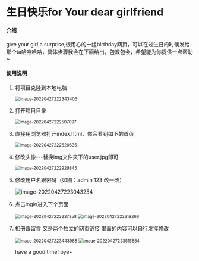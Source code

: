 # 生日快乐for Your dear girlfriend

#### 介绍
give your girl a surprise,很用心的一组birthday网页，可以在过生日的时候发给那个ta哈哈哈哈，具体步骤我会在下面给出，包教包会，希望能为你提供一点帮助~



#### 使用说明

1. 将项目克隆到本地电脑

   <img src="C:\Users\孙sir\AppData\Roaming\Typora\typora-user-images\image-20220427222343406.png" alt="image-20220427222343406" style="zoom:80%;" />

2. 打开项目目录

   <img src="C:\Users\孙sir\AppData\Roaming\Typora\typora-user-images\image-20220427222507097.png" alt="image-20220427222507097" style="zoom:80%;" />

3. 直接用浏览器打开index.html，你会看到如下的首页

   <img src="C:\Users\孙sir\AppData\Roaming\Typora\typora-user-images\image-20220427222620635.png" alt="image-20220427222620635" style="zoom:80%;" />

4. 修改头像---替换img文件夹下的user.jpg即可

   <img src="C:\Users\孙sir\AppData\Roaming\Typora\typora-user-images\image-20220427222929845.png" alt="image-20220427222929845" style="zoom:80%;" />

5. 修改用户名跟密码（如图：admin  123   改一改）

   ![image-20220427223043254](C:\Users\孙sir\AppData\Roaming\Typora\typora-user-images\image-20220427223043254.png)

6. 点击login进入下个页面

   <img src="C:\Users\孙sir\AppData\Roaming\Typora\typora-user-images\image-20220427223237958.png" alt="image-20220427223237958" style="zoom:80%;" />

   <img src="C:\Users\孙sir\AppData\Roaming\Typora\typora-user-images\image-20220427223318266.png" alt="image-20220427223318266" style="zoom:80%;" />

7. 相册跟留言  又是两个独立的网页链接  里面的内容可以自行发挥修改

   <img src="C:\Users\孙sir\AppData\Roaming\Typora\typora-user-images\image-20220427223443988.png" alt="image-20220427223443988" style="zoom:80%;" />

   <img src="C:\Users\孙sir\AppData\Roaming\Typora\typora-user-images\image-20220427223515854.png" alt="image-20220427223515854" style="zoom:80%;" />

   have a good time! bye~
